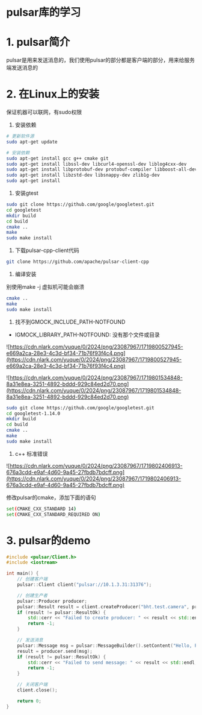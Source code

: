 # pulsar库的学习

# 1. pulsar简介

pulsar是用来发送消息的，我们使用pulsar的部分都是客户端的部分，用来给服务端发送消息的

# 2. 在Linux上的安装

保证机器可以联网，有sudo权限

1. 安装依赖

```bash
# 更新软件源
sudo apt-get update

# 安装依赖
sudo apt-get install gcc g++ cmake git
sudo apt-get install libssl-dev libcurl4-openssl-dev liblog4cxx-dev
sudo apt-get install libprotobuf-dev protobuf-compiler libboost-all-dev
sudo apt-get install libzstd-dev libsnappy-dev zlib1g-dev
sudo apt-get install
```

1. 安装gtest

```bash
sudo git clone https://github.com/google/googletest.git
cd googletest
mkdir build
cd build
cmake ..
make
sudo make install
```

1. 下载pulsar-cpp-client代码

```bash
git clone https://github.com/apache/pulsar-client-cpp
```

1. 编译安装

别使用make -j 虚拟机可能会崩溃

```bash
cmake ..
make
sudo make install
```

1. 找不到GMOCK_INCLUDE_PATH-NOTFOUND
- lGMOCK_LIBRARY_PATH-NOTFOUND: 没有那个文件或目录

![https://cdn.nlark.com/yuque/0/2024/png/23087967/1719800527945-e669a2ca-28e3-4c3d-bf34-71b76f93f4c4.png](https://cdn.nlark.com/yuque/0/2024/png/23087967/1719800527945-e669a2ca-28e3-4c3d-bf34-71b76f93f4c4.png)

![https://cdn.nlark.com/yuque/0/2024/png/23087967/1719801534848-8a31e8ea-3251-4892-bddd-929c84ed2d70.png](https://cdn.nlark.com/yuque/0/2024/png/23087967/1719801534848-8a31e8ea-3251-4892-bddd-929c84ed2d70.png)

```bash
sudo git clone https://github.com/google/googletest.git
cd googletest-1.14.0
mkdir build
cd build
cmake ..
make
sudo make install
```

1. c++ 标准错误

![https://cdn.nlark.com/yuque/0/2024/png/23087967/1719802406913-676a3cdd-e9af-4d60-9a45-27fbdb7bdcff.png](https://cdn.nlark.com/yuque/0/2024/png/23087967/1719802406913-676a3cdd-e9af-4d60-9a45-27fbdb7bdcff.png)

修改pulsar的cmake，添加下面的语句

```bash
set(CMAKE_CXX_STANDARD 14)
set(CMAKE_CXX_STANDARD_REQUIRED ON)
```

# 3. pulsar的demo

```cpp
#include <pulsar/Client.h>
#include <iostream>

int main() {
    // 创建客户端
    pulsar::Client client("pulsar://10.1.3.31:31376");

    // 创建生产者
    pulsar::Producer producer;
    pulsar::Result result = client.createProducer("bht.test.camera", producer);
    if (result != pulsar::ResultOk) {
        std::cerr << "Failed to create producer: " << result << std::endl;
        return -1;
    }

    // 发送消息
    pulsar::Message msg = pulsar::MessageBuilder().setContent("Hello, Pulsar!").build();
    result = producer.send(msg);
    if (result != pulsar::ResultOk) {
        std::cerr << "Failed to send message: " << result << std::endl;
        return -1;
    }

    // 关闭客户端
    client.close();

    return 0;
}
```